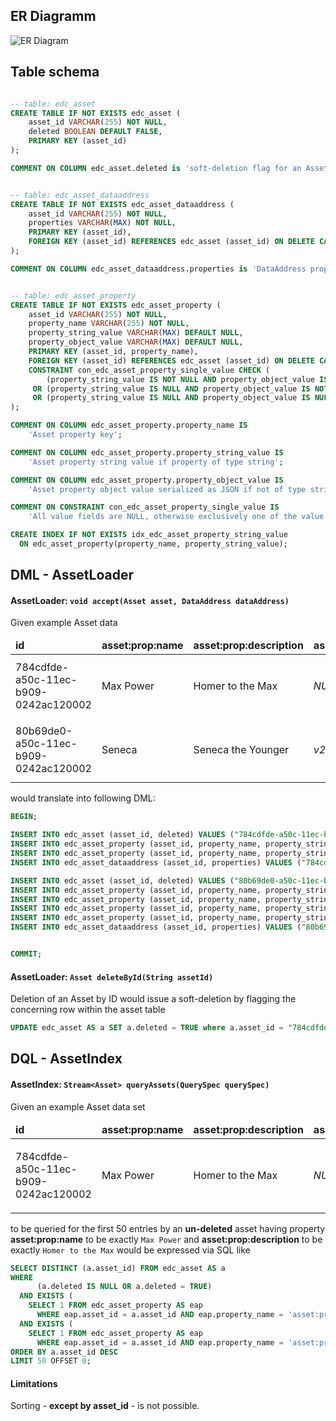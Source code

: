 ## ER Diagramm

![ER Diagram](http://www.plantuml.com/plantuml/png/XP513e8m44NtFSMiJNe1GWWhDnwY6Ud4b40XdS58XBjRnI346dVD_DVVtpyb2mOPsaQH5oSZaAqCCfF0NG4Su7KspcR04fo_nA7MQbPVlB4eYDO6Olvn5_ByU2gAnU89zA7hAOWZpa3e9X6ekVCHIJtmfiU_xglnQ3osj8yE7t4PcoismmfjzUvSKoLxVHznBMkQj4vtiO7c22N-eqhoDgxW0G00)

## Table schema

```sql

-- table: edc_asset
CREATE TABLE IF NOT EXISTS edc_asset (
    asset_id VARCHAR(255) NOT NULL,
    deleted BOOLEAN DEFAULT FALSE,
    PRIMARY KEY (asset_id)
);

COMMENT ON COLUMN edc_asset.deleted is 'soft-deletion flag for an Asset';


-- table: edc_asset_dataaddress
CREATE TABLE IF NOT EXISTS edc_asset_dataaddress (
    asset_id VARCHAR(255) NOT NULL,
    properties VARCHAR(MAX) NOT NULL,
    PRIMARY KEY (asset_id),
    FOREIGN KEY (asset_id) REFERENCES edc_asset (asset_id) ON DELETE CASCADE
);

COMMENT ON COLUMN edc_asset_dataaddress.properties is 'DataAddress properties serialized as JSON';


-- table: edc_asset_property
CREATE TABLE IF NOT EXISTS edc_asset_property (
    asset_id VARCHAR(255) NOT NULL,
    property_name VARCHAR(255) NOT NULL,
    property_string_value VARCHAR(MAX) DEFAULT NULL,
    property_object_value VARCHAR(MAX) DEFAULT NULL,
    PRIMARY KEY (asset_id, property_name),
    FOREIGN KEY (asset_id) REFERENCES edc_asset (asset_id) ON DELETE CASCADE,
    CONSTRAINT con_edc_asset_property_single_value CHECK (
        (property_string_value IS NOT NULL AND property_object_value IS NULL)
     OR (property_string_value IS NULL AND property_object_value IS NOT NULL)
     OR (property_string_value IS NULL AND property_object_value IS NULL))
);

COMMENT ON COLUMN edc_asset_property.property_name IS 
    'Asset property key';

COMMENT ON COLUMN edc_asset_property.property_string_value IS  
    'Asset property string value if property of type string';

COMMENT ON COLUMN edc_asset_property.property_object_value IS 
    'Asset property object value serialized as JSON if not of type string';

COMMENT ON CONSTRAINT con_edc_asset_property_single_value IS  
    'All value fields are NULL, otherwise exclusively one of the value columns is non-NULLable';

CREATE INDEX IF NOT EXISTS idx_edc_asset_property_string_value 
  ON edc_asset_property(property_name, property_string_value);
```

## DML - AssetLoader
#### AssetLoader: `void accept(Asset asset, DataAddress dataAddress)`

Given example Asset data

<table>
  <thead>
    <tr>
      <td><b>id</b></td>
      <td><b>asset:prop:name</b></td>
      <td><b>asset:prop:description</b></td>
      <td><b>asset:prop:version</b></td>
      <td><b>asset:prop:contenttype</b></td>
      <td><b>data-address</b></td>
    </tr>
  </thead>
  <tbody>
    <tr>
      <td>784cdfde-a50c-11ec-b909-0242ac120002</td>
      <td>Max Power</td>
      <td>Homer to the Max</td>
      <td><i>NULL</i></td>
      <td><i>NULL</i></td>
      <td>
        <code>
          {
            "uri": "https://projects.eclipse.org/proposals/eclipse-dataspace-connector"
          }
        </code>
      </td>
    </tr>
    <tr>
      <td>80b69de0-a50c-11ec-b909-0242ac120002</td>
      <td>Seneca</td>
      <td>Seneca the Younger</td>
      <td><i>v2</i></td>
      <td><i>application/pdf</i></td>
      <td>
        <code>
          {
            "uri": "https://archive.org/download/adlucilium02sene/adlucilium02sene.pdf"
          }
        </code>
      </td>
    </tr>
  </tbody>
</table>

would translate into following DML:

```sql
BEGIN;

INSERT INTO edc_asset (asset_id, deleted) VALUES ("784cdfde-a50c-11ec-b909-0242ac120002", FALSE);
INSERT INTO edc_asset_property (asset_id, property_name, property_string_value) VALUES ("784cdfde-a50c-11ec-b909-0242ac120002", "asset:prop:name", "Max Power");
INSERT INTO edc_asset_property (asset_id, property_name, property_string_value) VALUES ("784cdfde-a50c-11ec-b909-0242ac120002", "asset:prop:description", "Homer to the Max");
INSERT INTO edc_asset_dataaddress (asset_id, properties) VALUES ("784cdfde-a50c-11ec-b909-0242ac120002", "{ \"uri\": \"https://projects.eclipse.org/proposals/eclipse-dataspace-connector\" }")

INSERT INTO edc_asset (asset_id, deleted) VALUES ("80b69de0-a50c-11ec-b909-0242ac120002", FALSE);
INSERT INTO edc_asset_property (asset_id, property_name, property_string_value) VALUES ("80b69de0-a50c-11ec-b909-0242ac120002", "asset:prop:name", "Seneca");
INSERT INTO edc_asset_property (asset_id, property_name, property_string_value) VALUES ("80b69de0-a50c-11ec-b909-0242ac120002", "asset:prop:description", "Seneca the Younger");
INSERT INTO edc_asset_property (asset_id, property_name, property_string_value) VALUES ("80b69de0-a50c-11ec-b909-0242ac120002", "asset:prop:version", "v2");
INSERT INTO edc_asset_property (asset_id, property_name, property_string_value) VALUES ("80b69de0-a50c-11ec-b909-0242ac120002", "asset:prop:contenttype", "application/pdf");
INSERT INTO edc_asset_dataaddress (asset_id, properties) VALUES ("80b69de0-a50c-11ec-b909-0242ac120002", "{ \"uri\": \"https://archive.org/download/adlucilium02sene/adlucilium02sene.pdf\" }")


COMMIT;
```

#### AssetLoader: `Asset deleteById(String assetId)`

Deletion of an Asset by ID would issue a soft-deletion by flagging the concerning row within the asset table

```sql
UPDATE edc_asset AS a SET a.deleted = TRUE where a.asset_id = "784cdfde-a50c-11ec-b909-0242ac120002";
```


## DQL - AssetIndex

#### AssetIndex: `Stream<Asset> queryAssets(QuerySpec querySpec)`

Given an example Asset data set

<table>
  <thead>
    <tr>
      <td><b>id</b></td>
      <td><b>asset:prop:name</b></td>
      <td><b>asset:prop:description</b></td>
      <td><b>asset:prop:version</b></td>
      <td><b>asset:prop:contenttype</b></td>
      <td><b>data-address</b></td>
    </tr>
  </thead>
  <tbody>
    <tr>
      <td>784cdfde-a50c-11ec-b909-0242ac120002</td>
      <td>Max Power</td>
      <td>Homer to the Max</td>
      <td><i>NULL</i></td>
      <td><i>NULL</i></td>
      <td>
        <code>
          {
            "uri": "https://projects.eclipse.org/proposals/eclipse-dataspace-connector"
          }
        </code>
      </td>
    </tr>
  </tbody>
</table>

to be queried for the first 50 entries by an **un-deleted** asset having property **asset:prop:name** to be exactly `Max Power` and **asset:prop:description** to be exactly `Homer to the Max`
would be expressed via SQL like

```sql
SELECT DISTINCT (a.asset_id) FROM edc_asset AS a
WHERE
      (a.deleted IS NULL OR a.deleted = TRUE) 
  AND EXISTS (
    SELECT 1 FROM edc_asset_property AS eap 
      WHERE eap.asset_id = a.asset_id AND eap.property_name = 'asset:prop:name' AND eap.property_string_value = 'Max Power')
  AND EXISTS (
    SELECT 1 FROM edc_asset_property AS eap 
      WHERE eap.asset_id = a.asset_id AND eap.property_name = 'asset:prop:description' AND eap.property_string_value = 'Homer to the Max')
ORDER BY a.asset_id DESC
LIMIT 50 OFFSET 0;
```

#### Limitations

Sorting - **except by asset_id** - is not possible.
